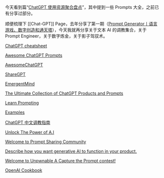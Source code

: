 今天看到篇“[ChatGPT 使用资源聚合盘点](https://sspai.com/post/78399)”，其中提到一些 Prompts 大全，之前已有分享过部分。

  

顺便梳理下 [[Chat-GPT]] Page，去年分享了第一期（[Prompt Generator丨语言游戏、数字创造和通天塔](https://t.me/isaiahsystem/669)），今天我就再分享关于文本 AI 的调教集合，关于 Prompt Engineer，关于数字炼金，关于影子驾驭术。

  

[ChatGPT cheatsheet](https://quickref.me/chatgpt)

[Awesome ChatGPT Prompts](https://github.com/f/awesome-chatgpt-prompts)

[AwesomeChatGPT](https://www.awesomegptprompts.com/?ref=producthunt)

[ShareGPT](https://sharegpt.com/)

[EmergentMind](https://emergentmind.com/)

[The Ultimate Collection of ChatGPT Products and Prompts](https://chatgpt.getlaunchlist.com/)

[Learn Prompting](https://learnprompting.org/)

[Examples](https://platform.openai.com/examples/)

[ChatGPT 中文调教指南](https://github.com/PlexPt/awesome-chatgpt-prompts-zh)

[Unlock The Power of A.I](https://www.gpt-stack.com/?ref=producthunt)

[Welcome to Prompt Sharing Community](https://peerboard.prompter.so/425455576?ref=producthunt)

[Describe how you want generative AI to function in your product.](https://app.outset.ai/ai-builder/use-case)

[Welcome to Unpwnable A Capture the Prompt contest!](https://unpwnable.netlify.app/)

[OpenAI Cookbook](https://github.com/openai/openai-cookbook?)